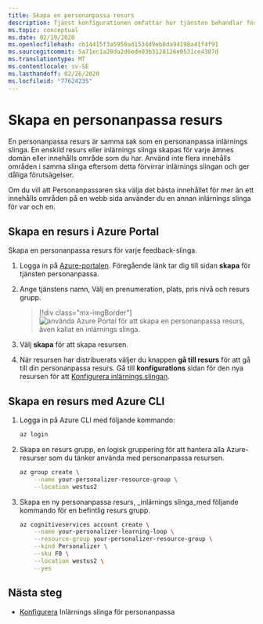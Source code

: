 ```yaml
---
title: Skapa en personanpassa resurs
description: Tjänst konfigurationen omfattar hur tjänsten behandlar förmåner, hur ofta tjänsten utforskar, hur ofta modellen omtränas och hur mycket data som lagras.
ms.topic: conceptual
ms.date: 02/19/2020
ms.openlocfilehash: cb14415f3a5950ad1534d9eb8da94198a41f4f91
ms.sourcegitcommit: 5a71ec1a28da2d6ede03b3128126e0531ce4387d
ms.translationtype: MT
ms.contentlocale: sv-SE
ms.lasthandoff: 02/26/2020
ms.locfileid: "77624235"
---
```

# <a name="create-a-personalizer-resource"></a>Skapa en personanpassa resurs

En personanpassa resurs är samma sak som en personanpassa inlärnings slinga. En enskild resurs eller inlärnings slinga skapas för varje ämnes domän eller innehålls område som du har. Använd inte flera innehålls områden i samma slinga eftersom detta förvirrar inlärnings slingan och ger dåliga förutsägelser.

Om du vill att Personanpassaren ska välja det bästa innehållet för mer än ett innehålls områden på en webb sida använder du en annan inlärnings slinga för var och en.


## <a name="create-a-resource-in-the-azure-portal"></a>Skapa en resurs i Azure Portal

Skapa en personanpassa resurs för varje feedback-slinga.

1. Logga in på [Azure-portalen](https://ms.portal.azure.com/#create/Microsoft.CognitiveServicesPersonalizer). Föregående länk tar dig till sidan **skapa** för tjänsten personanpassa.
1. Ange tjänstens namn, Välj en prenumeration, plats, pris nivå och resurs grupp.

    > [!div class="mx-imgBorder"]
    > ![använda Azure Portal för att skapa en personanpassa resurs, även kallat en inlärnings slinga.](./media/how-to-create-resource/how-to-create-personalizer-resource-learning-loop.png)

1. Välj **skapa** för att skapa resursen.

1. När resursen har distribuerats väljer du knappen **gå till resurs** för att gå till din personanpassa resurs. Gå till **konfigurations** sidan för den nya resursen för att [Konfigurera inlärnings slingan](how-to-settings.md).

## <a name="create-a-resource-with-the-azure-cli"></a>Skapa en resurs med Azure CLI

1. Logga in på Azure CLI med följande kommando:

    ```bash
    az login
    ```

1. Skapa en resurs grupp, en logisk gruppering för att hantera alla Azure-resurser som du tänker använda med personanpassa resursen.


    ```bash
    az group create \
        --name your-personalizer-resource-group \
        --location westus2
    ```

1. Skapa en ny personanpassa resurs, _inlärnings slinga_med följande kommando för en befintlig resurs grupp.

    ```bash
    az cognitiveservices account create \
        --name your-personalizer-learning-loop \
        --resource-group your-personalizer-resource-group \
        --kind Personalizer \
        --sku F0 \
        --location westus2 \
        --yes
    ```
## <a name="next-steps"></a>Nästa steg

* [Konfigurera](how-to-settings.md) Inlärnings slinga för personanpassa
